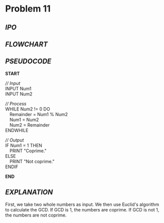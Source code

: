 # Problem 11

## *IPO*

## *FLOWCHART*

## *PSEUDOCODE*

**START**

*// Input*\
INPUT Num1\
INPUT Num2

*// Process*\
WHILE Num2 != 0 DO\
&emsp;Remainder = Num1 % Num2\
&emsp;Num1 = Num2\
&emsp;Num2 = Remainder\
ENDWHILE

*// Output*\
IF Num1 = 1 THEN\
&emsp;PRINT "Coprime."\
ELSE\
&emsp;PRINT "Not coprime."\
ENDIF

**END**

## *EXPLANATION*

First, we take two whole numbers as input. We then use Euclid's algorithm to calculate the GCD. If GCD is 1, the numbers are coprime. If GCD is not 1, the numbers are not coprime.
